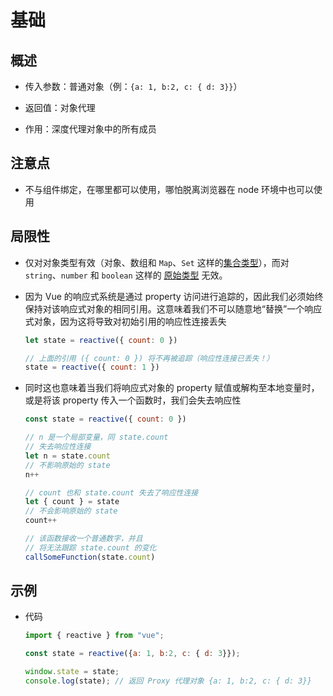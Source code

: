 # 基础

## 概述

*   传入参数：普通对象（例：`{a: 1, b:2, c: { d: 3}}`）

*   返回值：对象代理

*   作用：深度代理对象中的所有成员

## 注意点

*   不与组件绑定，在哪里都可以使用，哪怕脱离浏览器在 node 环境中也可以使用

## 局限性

*   仅对对象类型有效（对象、数组和 `Map`、`Set` 这样的[集合类型](https://developer.mozilla.org/zh-CN/docs/Web/JavaScript/Reference/Global_Objects#使用键的集合对象 "集合类型")），而对 `string`、`number` 和 `boolean` 这样的 [原始类型](https://developer.mozilla.org/zh-CN/docs/Glossary/Primitive "原始类型") 无效。

*   因为 Vue 的响应式系统是通过 property 访问进行追踪的，因此我们必须始终保持对该响应式对象的相同引用。这意味着我们不可以随意地“替换”一个响应式对象，因为这将导致对初始引用的响应性连接丢失

    ```javascript
    let state = reactive({ count: 0 })

    // 上面的引用 ({ count: 0 }) 将不再被追踪（响应性连接已丢失！）
    state = reactive({ count: 1 })
    ```

*   同时这也意味着当我们将响应式对象的 property 赋值或解构至本地变量时，或是将该 property 传入一个函数时，我们会失去响应性

    ```javascript
    const state = reactive({ count: 0 })

    // n 是一个局部变量，同 state.count
    // 失去响应性连接
    let n = state.count
    // 不影响原始的 state
    n++

    // count 也和 state.count 失去了响应性连接
    let { count } = state
    // 不会影响原始的 state
    count++

    // 该函数接收一个普通数字，并且
    // 将无法跟踪 state.count 的变化
    callSomeFunction(state.count)
    ```

## 示例

*   代码

    ```javascript
    import { reactive } from "vue";

    const state = reactive({a: 1, b:2, c: { d: 3}});

    window.state = state;
    console.log(state); // 返回 Proxy 代理对象 {a: 1, b:2, c: { d: 3}}
    ```
